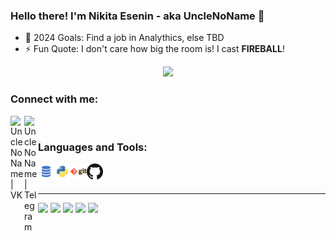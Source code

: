 ### Hello there! I'm Nikita Esenin - aka UncleNoName 👋

- 🥅 2024 Goals: Find a job in Analythics, else TBD
- ⚡ Fun Quote: I don't care how big the room is! I cast **FIREBALL**!

 <div id="header" align="center">
  <img src="https://i.giphy.com/media/v1.Y2lkPTc5MGI3NjExM2oyMXBrMDl3enpzN21oMnN5ZnRpdHA5ZGJkb2V1amdxcWVneGVndCZlcD12MV9pbnRlcm5hbF9naWZfYnlfaWQmY3Q9Zw/Nx0rz3jtxtEre/giphy.gif")"/>
</div>

### Connect with me:
[<img align="left" alt="UncleNoName | VK" width="22px" src="https://cdn.jsdelivr.net/npm/simple-icons@v3/icons/vk.svg"/>][VK]
[<img align="left" alt="UncleNoName | Telegram" width="22px" src="https://cdn.jsdelivr.net/npm/simple-icons@v3/icons/telegram.svg"/>][Telegram]

<br />

### Languages and Tools:
<img align="left" alt="SQL" width="26px" src="https://raw.githubusercontent.com/github/explore/80688e429a7d4ef2fca1e82350fe8e3517d3494d/topics/sql/sql.png" />
<img align="left" alt="MySQL" width="26px" src="https://raw.githubusercontent.com/github/explore/80688e429a7d4ef2fca1e82350fe8e3517d3494d/topics/python/python.png" />
<img align="left" alt="Git" width="26px" src="https://raw.githubusercontent.com/github/explore/80688e429a7d4ef2fca1e82350fe8e3517d3494d/topics/git/git.png" />
<img align="left" alt="GitHub" width="26px" src="https://raw.githubusercontent.com/github/explore/78df643247d429f6cc873026c0622819ad797942/topics/github/github.png" />

<br />
<br />

---
![](http://github-profile-summary-cards.vercel.app/api/cards/profile-details?username=UncleNoName&theme=2077)
![](http://github-profile-summary-cards.vercel.app/api/cards/repos-per-language?username=UncleNoName&theme=2077)
![](http://github-profile-summary-cards.vercel.app/api/cards/most-commit-language?username=UncleNoName&theme=2077)
![](http://github-profile-summary-cards.vercel.app/api/cards/stats?username=UncleNoName&theme=2077)
![](http://github-profile-summary-cards.vercel.app/api/cards/productive-time?username=UncleNoName&theme=2077&utcOffset=8)



[VK]: https://vk.com/uncle_no_name
[Telegram]: https://t.me/UncleNoName
